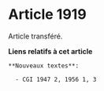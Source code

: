 # Article 1919

Article transféré.

**Liens relatifs à cet article**

	**Nouveaux textes**:

	  - CGI 1947 2, 1956 1, 3

